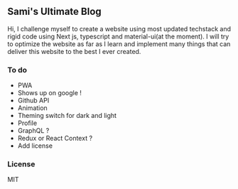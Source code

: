 ## Sami's Ultimate Blog

Hi, I challenge myself to create a website using most updated techstack and rigid code using Next js, typescript and material-ui(at the moment). I will try to optimize the website as far as I learn and implement many things that can deliver this website to the best I ever created.

### To do

- PWA
- Shows up on google !
- Github API
- Animation
- Theming switch for dark and light
- Profile
- GraphQL ?
- Redux or React Context ?
- Add license

### License

MIT
